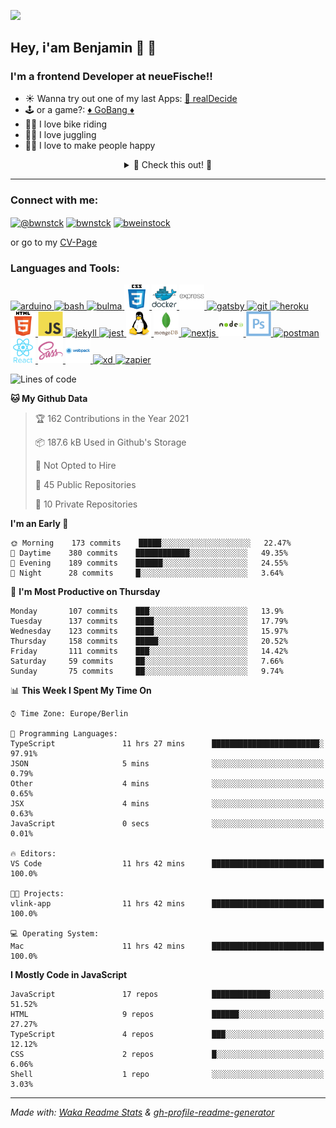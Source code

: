![](https://komarev.com/ghpvc/?username=bwnstck)

## Hey, i'am Benjamin 👾 👋

### I'm a frontend Developer at neueFische!!

- ☀️ Wanna try out one of my last Apps: [ 🎯 realDecide](https://realdecide.vercel.app)
- 🕹 or a game?: [♦️ GoBang ♦](https://playgobang.vercel.app)
- 🚴‍♂️ I love bike riding
- 🤹‍♂️ I love juggling
- 👩‍🎤 I love to make people happy
<details style="text-align: center"><summary>🕺 Check this out! 🕺</summary>
<img alt="You may have a screen reader, but you still got rick rolled. Yes, this is a gif of Rick Astley's famous &quot;Never Gonna Give You Up&quot;." src="./nice.gif?raw=true" width="100%">
</details>

<hr>
<h3 align="left">Connect with me:</h3>
<p align="left">
<a href="https://dev.to/@bwnstck" target="blank"><img align="center" src="https://cdn.jsdelivr.net/npm/simple-icons@3.0.1/icons/dev-dot-to.svg" alt="@bwnstck" height="30" width="40" /></a>
<a href="https://twitter.com/bwnstck" target="blank"><img align="center" src="https://cdn.jsdelivr.net/npm/simple-icons@3.0.1/icons/twitter.svg" alt="bwnstck" height="30" width="40" /></a>
<a href="https://linkedin.com/in/bweinstock" target="blank"><img align="center" src="https://cdn.jsdelivr.net/npm/simple-icons@3.0.1/icons/linkedin.svg" alt="bweinstock" height="30" width="40" /></a>
</p>

or go to my [CV-Page][website]
<br>
<h3 align="left">Languages and Tools:</h3>
<p align="left"> <a href="https://www.arduino.cc/" target="_blank"> <img src="https://cdn.worldvectorlogo.com/logos/arduino-1.svg" alt="arduino" width="40" height="40"/> </a> <a href="https://www.gnu.org/software/bash/" target="_blank"> <img src="https://www.vectorlogo.zone/logos/gnu_bash/gnu_bash-icon.svg" alt="bash" width="40" height="40"/> </a> <a href="https://bulma.io/" target="_blank"> <img src="https://raw.githubusercontent.com/gilbarbara/logos/804dc257b59e144eaca5bc6ffd16949752c6f789/logos/bulma.svg" alt="bulma" width="40" height="40"/> </a> <a href="https://www.w3schools.com/css/" target="_blank"> <img src="https://raw.githubusercontent.com/devicons/devicon/master/icons/css3/css3-original-wordmark.svg" alt="css3" width="40" height="40"/> </a> <a href="https://www.docker.com/" target="_blank"> <img src="https://raw.githubusercontent.com/devicons/devicon/master/icons/docker/docker-original-wordmark.svg" alt="docker" width="40" height="40"/> </a> <a href="https://expressjs.com" target="_blank"> <img src="https://raw.githubusercontent.com/devicons/devicon/master/icons/express/express-original-wordmark.svg" alt="express" width="40" height="40"/> </a> <a href="https://www.gatsbyjs.com/" target="_blank"> <img src="https://www.vectorlogo.zone/logos/gatsbyjs/gatsbyjs-icon.svg" alt="gatsby" width="40" height="40"/> </a> <a href="https://git-scm.com/" target="_blank"> <img src="https://www.vectorlogo.zone/logos/git-scm/git-scm-icon.svg" alt="git" width="40" height="40"/> </a> <a href="https://heroku.com" target="_blank"> <img src="https://www.vectorlogo.zone/logos/heroku/heroku-icon.svg" alt="heroku" width="40" height="40"/> </a> <a href="https://www.w3.org/html/" target="_blank"> <img src="https://raw.githubusercontent.com/devicons/devicon/master/icons/html5/html5-original-wordmark.svg" alt="html5" width="40" height="40"/> </a> <a href="https://developer.mozilla.org/en-US/docs/Web/JavaScript" target="_blank"> <img src="https://raw.githubusercontent.com/devicons/devicon/master/icons/javascript/javascript-original.svg" alt="javascript" width="40" height="40"/> </a> <a href="https://jekyllrb.com/" target="_blank"> <img src="https://www.vectorlogo.zone/logos/jekyllrb/jekyllrb-icon.svg" alt="jekyll" width="40" height="40"/> </a> <a href="https://jestjs.io" target="_blank"> <img src="https://www.vectorlogo.zone/logos/jestjsio/jestjsio-icon.svg" alt="jest" width="40" height="40"/> </a> <a href="https://www.linux.org/" target="_blank"> <img src="https://raw.githubusercontent.com/devicons/devicon/master/icons/linux/linux-original.svg" alt="linux" width="40" height="40"/> </a> <a href="https://www.mongodb.com/" target="_blank"> <img src="https://raw.githubusercontent.com/devicons/devicon/master/icons/mongodb/mongodb-original-wordmark.svg" alt="mongodb" width="40" height="40"/> </a> <a href="https://nextjs.org/" target="_blank"> <img src="https://cdn.worldvectorlogo.com/logos/nextjs-3.svg" alt="nextjs" width="40" height="40"/> </a> <a href="https://nodejs.org" target="_blank"> <img src="https://raw.githubusercontent.com/devicons/devicon/master/icons/nodejs/nodejs-original-wordmark.svg" alt="nodejs" width="40" height="40"/> </a> <a href="https://www.photoshop.com/en" target="_blank"> <img src="https://raw.githubusercontent.com/devicons/devicon/master/icons/photoshop/photoshop-line.svg" alt="photoshop" width="40" height="40"/> </a> <a href="https://postman.com" target="_blank"> <img src="https://www.vectorlogo.zone/logos/getpostman/getpostman-icon.svg" alt="postman" width="40" height="40"/> </a> <a href="https://reactjs.org/" target="_blank"> <img src="https://raw.githubusercontent.com/devicons/devicon/master/icons/react/react-original-wordmark.svg" alt="react" width="40" height="40"/> </a> <a href="https://sass-lang.com" target="_blank"> <img src="https://raw.githubusercontent.com/devicons/devicon/master/icons/sass/sass-original.svg" alt="sass" width="40" height="40"/> </a> <a href="https://webpack.js.org" target="_blank"> <img src="https://raw.githubusercontent.com/devicons/devicon/d00d0969292a6569d45b06d3f350f463a0107b0d/icons/webpack/webpack-original-wordmark.svg" alt="webpack" width="40" height="40"/> </a> <a href="https://www.adobe.com/products/xd.html" target="_blank"> <img src="https://cdn.worldvectorlogo.com/logos/adobe-xd.svg" alt="xd" width="40" height="40"/> </a> <a href="https://zapier.com" target="_blank"> <img src="https://www.vectorlogo.zone/logos/zapier/zapier-icon.svg" alt="zapier" width="40" height="40"/> </a> </p>

<!--START_SECTION:waka-->
![Lines of code](https://img.shields.io/badge/From%20Hello%20World%20I%27ve%20Written-344777%20lines%20of%20code-blue)

**🐱 My Github Data** 

> 🏆 162 Contributions in the Year 2021
 > 
> 📦 187.6 kB Used in Github's Storage 
 > 
> 🚫 Not Opted to Hire
 > 
> 📜 45 Public Repositories 
 > 
> 🔑 10 Private Repositories  
 > 
**I'm an Early 🐤** 

```text
🌞 Morning    173 commits    █████░░░░░░░░░░░░░░░░░░░░   22.47% 
🌆 Daytime    380 commits    ████████████░░░░░░░░░░░░░   49.35% 
🌃 Evening    189 commits    ██████░░░░░░░░░░░░░░░░░░░   24.55% 
🌙 Night      28 commits     █░░░░░░░░░░░░░░░░░░░░░░░░   3.64%

```
📅 **I'm Most Productive on Thursday** 

```text
Monday       107 commits    ███░░░░░░░░░░░░░░░░░░░░░░   13.9% 
Tuesday      137 commits    ████░░░░░░░░░░░░░░░░░░░░░   17.79% 
Wednesday    123 commits    ████░░░░░░░░░░░░░░░░░░░░░   15.97% 
Thursday     158 commits    █████░░░░░░░░░░░░░░░░░░░░   20.52% 
Friday       111 commits    ███░░░░░░░░░░░░░░░░░░░░░░   14.42% 
Saturday     59 commits     ██░░░░░░░░░░░░░░░░░░░░░░░   7.66% 
Sunday       75 commits     ██░░░░░░░░░░░░░░░░░░░░░░░   9.74%

```


📊 **This Week I Spent My Time On** 

```text
⌚︎ Time Zone: Europe/Berlin

💬 Programming Languages: 
TypeScript               11 hrs 27 mins      ████████████████████████░   97.91% 
JSON                     5 mins              ░░░░░░░░░░░░░░░░░░░░░░░░░   0.79% 
Other                    4 mins              ░░░░░░░░░░░░░░░░░░░░░░░░░   0.65% 
JSX                      4 mins              ░░░░░░░░░░░░░░░░░░░░░░░░░   0.63% 
JavaScript               0 secs              ░░░░░░░░░░░░░░░░░░░░░░░░░   0.01%

🔥 Editors: 
VS Code                  11 hrs 42 mins      █████████████████████████   100.0%

🐱‍💻 Projects: 
vlink-app                11 hrs 42 mins      █████████████████████████   100.0%

💻 Operating System: 
Mac                      11 hrs 42 mins      █████████████████████████   100.0%

```

**I Mostly Code in JavaScript** 

```text
JavaScript               17 repos            █████████████░░░░░░░░░░░░   51.52% 
HTML                     9 repos             ██████░░░░░░░░░░░░░░░░░░░   27.27% 
TypeScript               4 repos             ███░░░░░░░░░░░░░░░░░░░░░░   12.12% 
CSS                      2 repos             █░░░░░░░░░░░░░░░░░░░░░░░░   6.06% 
Shell                    1 repo              ░░░░░░░░░░░░░░░░░░░░░░░░░   3.03%

```



<!--END_SECTION:waka-->

---

<em>Made with: [Waka Readme Stats](https://github.com/anmol098/waka-readme-stats) & [gh-profile-readme-generator](https://rahuldkjain.github.io/gh-profile-readme-generator/)</em>

[website]: https://weinstock.it
